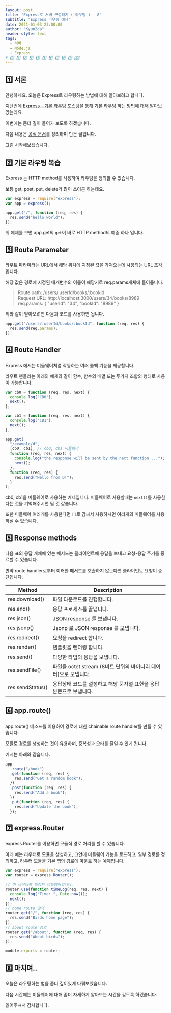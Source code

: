 ```yaml
---
layout: post
title: "Express로 서버 구성하기 ( 라우팅 ) - 8"
subtitle: "Express 라우팅 예제"
date: 2021-01-03 23:00:00
author: "Kyun2da"
header-style: text
tags:
  - 서버
  - Node.js
  - Express
# 0️⃣ 1️⃣ 2️⃣ 3️⃣ 4️⃣ 5️⃣ 6️⃣ 7️⃣ 8️⃣ 9️⃣ 🔟
---
```


## 1️⃣ 서론

안녕하세요. 오늘은 Express로 라우팅하는 방법에 대해 알아보려고 합니다.

지난번에 [Express - 기본 라우팅](https://kyun2da.github.io/2020/12/25/express2/) 포스팅을 통해 기본 라우팅 하는 방법에 대해 알아보았는데요.

이번에는 좀더 깊이 들어가 보도록 하겠습니다.

다음 내용은 [공식 문서](https://expressjs.com/en/guide/routing.html)를 정리하며 만든 글입니다.

그럼 시작해보겠습니다.

## 2️⃣ 기본 라우팅 복습

Express 는 HTTP method를 사용하여 라우팅을 정의할 수 있습니다.

보통 get, post, put, delete가 많이 쓰이곤 하는데요.

```js
var express = require("express");
var app = express();

app.get("/", function (req, res) {
  res.send("hello world");
});
```

위 예제를 보면 app.get의 `get`이 바로 HTTP method의 예중 하나 입니다.

## 3️⃣ Route Parameter

라우트 파라미터는 URL에서 해당 위치에 지정된 값을 가져오는데 사용되는 URL 조각입니다.

해당 값은 경로에 지정된 매개변수의 이름이 해당키로 req.params개체에 들어옵니다.

> Route path: /users/:userId/books/:bookId  
> Request URL: http://localhost:3000/users/34/books/8989  
> req.params: { "userId": "34", "bookId": "8989" }

위와 같이 받아오려면 다음과 코드를 사용하면 됩니다.

```js
app.get("/users/:userId/books/:bookId", function (req, res) {
  res.send(req.params);
});
```

## 4️⃣ Route Handler

Express 에서는 미들웨어처럼 작동하는 여러 콜백 기능을 제공합니다.

라우트 핸들러는 아래의 예제와 같이 함수, 함수의 배열 또는 두가지 조합의 형태로 사용이 가능합니다.

```js
var cb0 = function (req, res, next) {
  console.log("CB0");
  next();
};

var cb1 = function (req, res, next) {
  console.log("CB1");
  next();
};

app.get(
  "/example/d",
  [cb0, cb1], // cb0, cb1 미들웨어
  function (req, res, next) {
    console.log("the response will be sent by the next function ...");
    next();
  },
  function (req, res) {
    res.send("Hello from D!");
  }
);
```

cb0, cb1을 미들웨어로 사용하는 예제입니다. 미들웨어로 사용할때는 `next()`를 사용한다는 것을 기억해주시면 될 것 같습니다.

또한 미들웨어 여러개를 사용한다면 `[]`로 감싸서 사용하시면 여러개의 미들웨어를 사용하실 수 있습니다.

## 5️⃣ Response methods

다음 표의 응답 개체에 있는 메서드는 클라이언트에 응답을 보내고 요청-응답 주기를 종료할 수 있습니다.

만약 route handler로부터 이러한 메서드를 호출하지 않는다면 클라이언트 요청이 중단됩니다.

| Method           | Description                                                         |
| ---------------- | ------------------------------------------------------------------- |
| res.download()   | 파일 다운로드를 진행합니다.                                         |
| res.end()        | 응답 프로세스를 끝냅니다.                                           |
| res.json()       | JSON response 를 보냅니다.                                          |
| res.jsonp()      | Jsonp 로 JSON response 를 보냅니다.                                 |
| res.redirect()   | 요청을 redirect 합니다.                                             |
| res.render()     | 템플릿을 렌더링 합니다.                                             |
| res.send()       | 다양한 타입의 응답을 보냅니다.                                      |
| res.sendFile()   | 파일을 octet stream (8비트 단위의 바이너리 데이터)으로 보냅니다.    |
| res.sendStatus() | 응답상태 코드를 설정하고 해당 문자열 표현을 응답 본문으로 보냅니다. |

## 6️⃣ app.route()

app.route() 메소드를 이용하여 경로에 대한 chainable route handler를 만들 수 있습니다.

모듈로 경로를 생성하는 것이 유용하며, 중복성과 오타를 줄일 수 있게 됩니다.

예시는 아래와 같습니다.

```js
app
  .route("/book")
  .get(function (req, res) {
    res.send("Get a random book");
  })
  .post(function (req, res) {
    res.send("Add a book");
  })
  .put(function (req, res) {
    res.send("Update the book");
  });
```

## 7️⃣ express.Router

express.Router를 이용하면 모듈식 경로 처리를 할 수 있습니다.

아래 예는 라우터로 모듈을 생성하고, 그안에 미들웨어 기능을 로드하고, 일부 경로를 정의하고, 라우터 모듈을 기본 앱의 경로에 마운트 하는 예제입니다.

```js
var express = require("express");
var router = express.Router();

// 이 라우터에 특정된 미들웨어입니다.
router.use(function timeLog(req, res, next) {
  console.log("Time: ", Date.now());
  next();
});
// home route 정의
router.get("/", function (req, res) {
  res.send("Birds home page");
});
// about route 정의
router.get("/about", function (req, res) {
  res.send("About birds");
});

module.exports = router;
```

## 8️⃣ 마치며..

오늘은 라우팅하는 법을 좀더 깊이있게 다뤄보았습니다.

다음 시간에는 미들웨어에 대해 좀더 자세하게 알아보는 시간을 갖도록 하겠습니다.

읽어주셔서 감사합니다.

